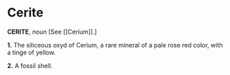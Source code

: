 # Cerite

**CERITE**, _noun_ \[See [[Cerium]].\]

**1.** The siliceous oxyd of Cerium, a rare mineral of a pale rose red color, with a tinge of yellow.

**2.** A fossil shell.